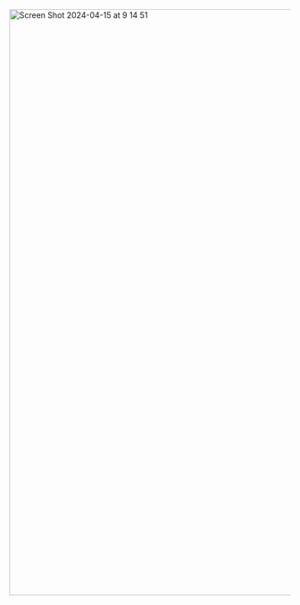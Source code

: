 <img width="1048" alt="Screen Shot 2024-04-15 at 9 14 51" src="https://github.com/whopper1962/micro-frontend-demo/assets/75473391/626fda5d-a120-44a5-bb78-1befbb468643">
